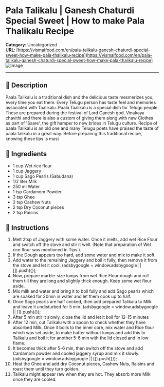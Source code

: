 # Pala Talikalu | Ganesh Chaturdi Special Sweet | How to make Pala Thalikalu Recipe

**Category**: Uncategorized  
**URL**: [https://vismaifood.com/en/pala-talikalu-ganesh-chaturdi-special-sweet-how-make-pala-thalikalu-recipe](https://vismaifood.com/en/pala-talikalu-ganesh-chaturdi-special-sweet-how-make-pala-thalikalu-recipe)  
![Image](https://vismaifood.com/storage/app/uploads/public/6c2/838/252/thumb__1200_0_0_0_auto.jpg)

---

## 📝 Description
Paala Talikalu is a traditional dish and the delicious taste mesmerizes you, every time you eat them. Every Telugu person has taste feel and memories associated with Taalikalu. Paala Taalikalu is a special dish for Telugu people. These are prepared during the festival of Lord Ganesh god. Vinakaya chavithi and there is also a custom of giving them along with new Clothes as part of 'Saare', the gift hamper to new brides in Telugu culture. Recipe of paala Talikalu is an old one and many Telugu poets have praised the taste of paala talikalu in a great way. Before preparing this traditional recipe, knowing these tips is must



## 🧂 Ingredients
- 1 cup Wet rice flour
- 1 cup Jaggery
- 1 cup Sago Pearls (Sabudana)
- 1/2 liter Milk
- 250 ml Water
- 1 tsp Cardamom Powder
- 3 tsp Ghee
- 3 tsp Cashew Nuts
- 2 tsp Dry Coconut pieces
- 2 tsp Raisins

## 🍳 Instructions
1. Melt 2tsp of Jaggery with some water. Once it melts, add wet Rice Flour and switch off the stove and stir it well. (Note that preparation of Wet rice flour was mentioned in Tips ).
2. If the Dough appears too hard, add some water and mix to make it soft.
3. Add water to the remaining Jaggery and boil it fully, then remove it from the stove and let it cool. (adsbygoogle = window.adsbygoogle || []).push({});
4. Now, prepare marble-size lumps from wet Rice Flour dough and roll them till they are long and slightly thick enough. Keep some wet flour aside.
5. Mix milk and water and bring it to boil fully and add Sago pearls which are soaked for 30min in water and let them cook up to half.
6. Once Sago pearls are half cooked, then add prepared Talikalu to Milk and leave it undisturbed for 5 min. (adsbygoogle = window.adsbygoogle || []).push({});
7. After 5 min stir it slowly, close the lid and let it boil for 12-15 minutes
8. After 12 min, cut Talikalu with a spoon to check whether they have absorbed Milk. Once it boils to the inner core, mix water and Rice flour which was set aside, to make batter without lumps and add this to Talikalu and boil it for another 5-6 min with the lid closed and in low flame.
9. It becomes thick after 5-6 min, then switch off the stove and add Cardamom powder and cooled jaggery syrup and mix it slowly. (adsbygoogle = window.adsbygoogle || []).push({});
10. Heat the Ghee and add dry Coconut pieces, Cashew Nuts, Raisins and roast them until they turn golden.
11. Talikalu might appear raw when they are hot. They absorb more Milk once they are cooled.


